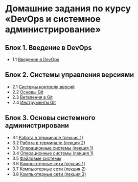 # Домашние задания по курсу «DevOps и системное администрирование»

## Блок 1. Введение в DevOps
+ 1.1 [Введение в DevOps](https://github.com/AlexeyKRD/devops-netology/tree/main/01-intro-01 "Домашнее задание к занятию «1.1. Введение в DevOps»")
## Блок 2. Системы управления версиями
+ 2.1 [Системы контроля версий](https://github.com/AlexeyKRD/devops-netology/tree/main/02-git-01-vcs "Домашнее задание к занятию «2.1. Системы контроля версий.»") 
+ 2.2 [Основы Git](https://github.com/AlexeyKRD/devops-netology/tree/main/02-git-02-base)
+ 2.3 [Ветвления в Git](https://github.com/AlexeyKRD/devops-netology/tree/main/02-git-03-branching) 
+ 2.4 [Инструменты Git](https://github.com/AlexeyKRD/devops-netology/tree/main/02-git-04-tools) 
## Блок 3. Основы системного администрировани
+ 3.1 [Работа в терминале (лекция 1)](https://github.com/AlexeyKRD/devops-netology/tree/main/03-sysadmin-01-terminal)
+ 3.2 [Работа в терминале (лекция 2)](https://github.com/AlexeyKRD/devops-netology/tree/main/03-sysadmin-02-terminal)
+ 3.3 [Операционные системы (лекция 1)](https://github.com/AlexeyKRD/devops-netology/tree/main/03-sysadmin-03-os)
+ 3.4 [Операционные системы (лекция 1)](https://github.com/AlexeyKRD/devops-netology/tree/main/03-sysadmin-04-os)
+ 3.5 [Файловые системы](https://github.com/AlexeyKRD/devops-netology/tree/main/03-sysadmin-05-fs)
+ 3.6 [Компьютерные сети (лекция 1)](https://github.com/AlexeyKRD/devops-netology/tree/main/03-sysadmin-06-net)
+ 3.7 [Компьютерные сети (лекция 2)](https://github.com/AlexeyKRD/devops-netology/tree/main/03-sysadmin-07-net)
+ 3.8 [Компьютерные сети (лекция 3)](https://github.com/AlexeyKRD/devops-netology/tree/main/03-sysadmin-08-net)